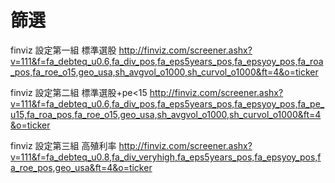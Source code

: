 # 篩選


finviz 設定第一組 標準選股
http://finviz.com/screener.ashx?v=111&f=fa_debteq_u0.6,fa_div_pos,fa_eps5years_pos,fa_epsyoy_pos,fa_roa_pos,fa_roe_o15,geo_usa,sh_avgvol_o1000,sh_curvol_o1000&ft=4&o=ticker

finviz 設定第二組 標準選股+pe<15
http://finviz.com/screener.ashx?v=111&f=fa_debteq_u0.6,fa_div_pos,fa_eps5years_pos,fa_epsyoy_pos,fa_pe_u15,fa_roa_pos,fa_roe_o15,geo_usa,sh_avgvol_o1000,sh_curvol_o1000&ft=4&o=ticker

finviz 設定第三組 高殖利率
http://finviz.com/screener.ashx?v=111&f=fa_debteq_u0.8,fa_div_veryhigh,fa_eps5years_pos,fa_epsyoy_pos,fa_roe_pos,geo_usa&ft=4&o=ticker
